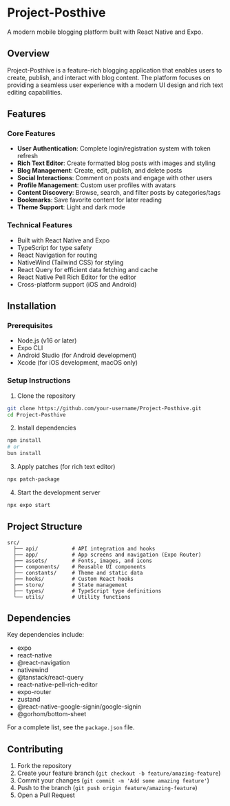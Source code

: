 # Project-Posthive

A modern mobile blogging platform built with React Native and Expo.

## Overview

Project-Posthive is a feature-rich blogging application that enables users to create, publish, and interact with blog content. The platform focuses on providing a seamless user experience with a modern UI design and rich text editing capabilities.

## Features

### Core Features
- **User Authentication**: Complete login/registration system with token refresh
- **Rich Text Editor**: Create formatted blog posts with images and styling
- **Blog Management**: Create, edit, publish, and delete posts
- **Social Interactions**: Comment on posts and engage with other users
- **Profile Management**: Custom user profiles with avatars
- **Content Discovery**: Browse, search, and filter posts by categories/tags
- **Bookmarks**: Save favorite content for later reading
- **Theme Support**: Light and dark mode

### Technical Features
- Built with React Native and Expo
- TypeScript for type safety
- React Navigation for routing
- NativeWind (Tailwind CSS) for styling
- React Query for efficient data fetching and cache
- React Native Pell Rich Editor for the editor
- Cross-platform support (iOS and Android)

## Installation

### Prerequisites
- Node.js (v16 or later)
- Expo CLI
- Android Studio (for Android development)
- Xcode (for iOS development, macOS only)

### Setup Instructions

1. Clone the repository
```bash
git clone https://github.com/your-username/Project-Posthive.git
cd Project-Posthive
```

2. Install dependencies
```bash
npm install
# or
bun install
```

3. Apply patches (for rich text editor)
```bash
npx patch-package
```

4. Start the development server
```bash
npx expo start
```

## Project Structure

```
src/
  ├── api/           # API integration and hooks
  ├── app/           # App screens and navigation (Expo Router)
  ├── assets/        # Fonts, images, and icons
  ├── components/    # Reusable UI components
  ├── constants/     # Theme and static data
  ├── hooks/         # Custom React hooks
  ├── store/         # State management
  ├── types/         # TypeScript type definitions
  └── utils/         # Utility functions
```

## Dependencies

Key dependencies include:
- expo
- react-native
- @react-navigation
- nativewind
- @tanstack/react-query
- react-native-pell-rich-editor
- expo-router
- zustand
- @react-native-google-signin/google-signin
- @gorhom/bottom-sheet

For a complete list, see the `package.json` file.

## Contributing

1. Fork the repository
2. Create your feature branch (`git checkout -b feature/amazing-feature`)
3. Commit your changes (`git commit -m 'Add some amazing feature'`)
4. Push to the branch (`git push origin feature/amazing-feature`)
5. Open a Pull Request
